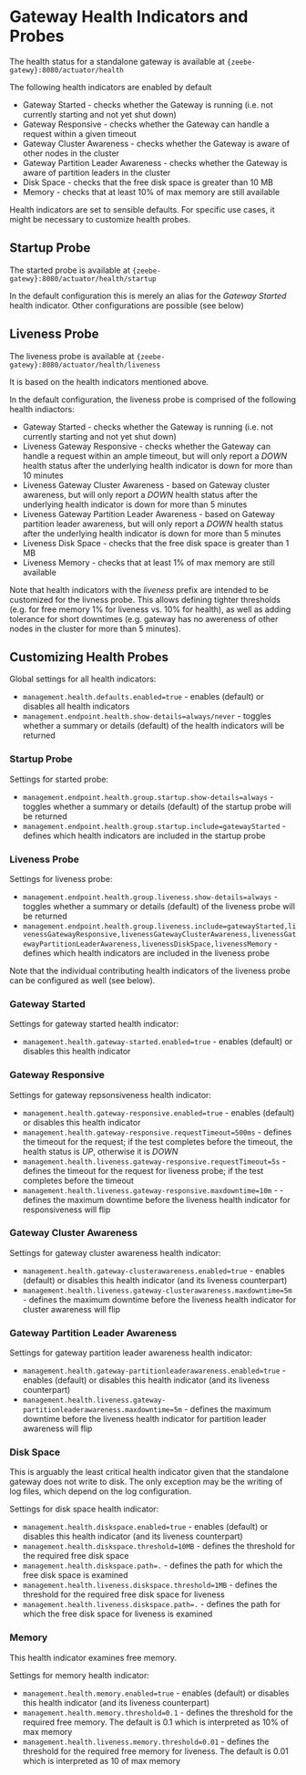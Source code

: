 # Gateway Health Indicators and Probes

The health status for a standalone gateway is available at `{zeebe-gatewy}:8080/actuator/health`

The following health indicators are enabled by default
* Gateway Started - checks whether the Gateway is running (i.e. not currently starting and not yet shut down)
* Gateway Responsive - checks whether the Gateway can handle a request within a given timeout
* Gateway Cluster Awareness - checks whether the Gateway is aware of other nodes in the cluster
* Gateway Partition Leader Awareness - checks whether the Gateway is aware of partition leaders in the cluster
* Disk Space - checks that the free disk space is greater than 10 MB
* Memory - checks that at least 10% of max memory are still available

Health indicators are set to sensible defaults. For specific use cases, it might be necessary to customize health probes.

## Startup Probe
The started probe is available at `{zeebe-gatewy}:8080/actuator/health/startup`

In the default configuration this is merely an alias for the _Gateway Started_ health indicator. Other configurations are possible (see below)

## Liveness Probe
The liveness probe is available at `{zeebe-gatewy}:8080/actuator/health/liveness`

It is based on the health indicators mentioned above.

In the default configuration, the liveness probe is comprised of the following health indiactors:

* Gateway Started - checks whether the Gateway is running (i.e. not currently starting and not yet shut down)
* Liveness Gateway Responsive - checks whether the Gateway can handle a request within an ample timeout, but will only report a *DOWN* health status after the underlying health indicator is down for more than 10 minutes
* Liveness Gateway Cluster Awareness - based on Gateway cluster awareness, but will only report a *DOWN* health status after the underlying health indicator is down for more than 5 minutes
* Liveness Gateway Partition Leader Awareness - based on Gateway partition leader awareness, but will only report a *DOWN* health status after the underlying health indicator is down for more than 5 minutes
* Liveness Disk Space - checks that the free disk space is greater than 1 MB
* Liveness Memory - checks that at least 1% of max memory are still available

Note that health indicators with the *liveness* prefix are intended to be customized for the livness probe. This allows defining tighter thresholds (e.g. for free memory 1% for liveness vs. 10% for health), as well as adding tolerance for short downtimes (e.g. gateway has no awereness of other nodes in the cluster for more than 5 minutes).

## Customizing Health Probes

Global settings for all health indicators:
* `management.health.defaults.enabled=true` - enables (default) or disables all health indicators
* `management.endpoint.health.show-details=always/never` - toggles whether a summary or details (default) of the health indicators will be returned

### Startup Probe
Settings for started probe:
* `management.endpoint.health.group.startup.show-details=always` - toggles whether a summary or details (default) of the startup probe will be returned
* `management.endpoint.health.group.startup.include=gatewayStarted` - defines which health indicators are included in the startup probe

### Liveness Probe
Settings for liveness probe:
* `management.endpoint.health.group.liveness.show-details=always` - toggles whether a summary or details (default) of the liveness probe will be returned
* `management.endpoint.health.group.liveness.include=gatewayStarted,livenessGatewayResponsive,livenessGatewayClusterAwareness,livenessGatewayPartitionLeaderAwareness,livenessDiskSpace,livenessMemory` - defines which health indicators are included in the liveness probe

Note that the individual contributing health indicators of the liveness probe can be configured as well (see below).

### Gateway Started
Settings for gateway started health indicator:
* `management.health.gateway-started.enabled=true` - enables (default) or disables this health indicator

### Gateway Responsive

Settings for gateway repsonsiveness health indicator:
* `management.health.gateway-responsive.enabled=true` - enables (default) or disables this health indicator
* `management.health.gateway-responsive.requestTimeout=500ms` - defines the timeout for the request; if the test completes before the timeout, the health status is _UP_, otherwise it is _DOWN_
* `management.health.liveness.gateway-responsive.requestTimeout=5s` - defines the timeout for the request for liveness probe; if the test completes before the timeout
* `management.health.liveness.gateway-responsive.maxdowntime=10m` - - defines the maximum downtime before the liveness health indicator for responsiveness will flip

### Gateway Cluster Awareness ###

Settings for gateway cluster awareness health indicator:
* `management.health.gateway-clusterawareness.enabled=true` - enables (default) or disables this health indicator (and its liveness counterpart)
* `management.health.liveness.gateway-clusterawareness.maxdowntime=5m` - defines the maximum downtime before the liveness health indicator for cluster awareness will flip


### Gateway Partition Leader Awareness ###

Settings for gateway partition leader awareness health indicator:
* `management.health.gateway-partitionleaderawareness.enabled=true` - enables (default) or disables this health indicator (and its liveness counterpart)
* `management.health.liveness.gateway-partitionleaderawareness.maxdowntime=5m` - defines the maximum downtime before the liveness health indicator for partition leader awareness will flip

### Disk Space
This is arguably the least critical health indicator given that the standalone gateway does not write to disk. The only exception may be the writing of log files, which depend on the log configuration.

Settings for disk space health indicator:
* `management.health.diskspace.enabled=true` - enables (default) or disables this health indicator (and its liveness counterpart)
* `management.health.diskspace.threshold=10MB` - defines the threshold for the required free disk space
* `management.health.diskspace.path=.` - defines the path for which the free disk space is examined
* `management.health.liveness.diskspace.threshold=1MB` - defines the threshold for the required free disk space for liveness
* `management.health.liveness.diskspace.path=.` - defines the path for which the free disk space for liveness is examined

### Memory
This health indicator examines free memory.

Settings for memory health indicator:
* `management.health.memory.enabled=true` - enables (default) or disables this health indicator (and its liveness counterpart)
* `management.health.memory.threshold=0.1` - defines the threshold for the required free memory. The default is 0.1 which is interpreted as 10% of max memory
* `management.health.liveness.memory.threshold=0.01` - defines the threshold for the required free memory for liveness. The default is 0.01 which is interpreted as 10 of max memory
